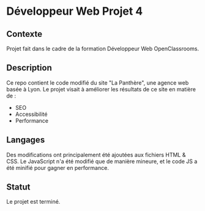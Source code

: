 # Développeur Web Projet 4

## Contexte
Projet fait dans le cadre de la formation Développeur Web OpenClassrooms.

## Description
Ce repo contient le code modifié du site "La Panthère", une agence web basée à Lyon. Le projet visait à améliorer les résultats de ce site en matière de : 
- SEO
- Accessibilité
- Performance

## Langages
Des modifications ont principalement été ajoutées aux fichiers HTML & CSS. Le JavaScript n'a été modifié que de manière mineure, et le code JS a été minifié pour gagner en performance.

## Statut
Le projet est terminé.
